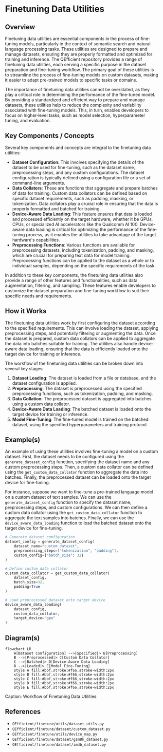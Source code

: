 # Finetuning Data Utilities
## Overview
Finetuning data utilities are essential components in the process of fine-tuning models, particularly in the context of semantic search and natural language processing tasks. These utilities are designed to prepare and manage datasets, ensuring they are properly formatted and optimized for training and inference. The QEfficient repository provides a range of finetuning data utilities, each serving a specific purpose in the dataset preparation and fine-tuning workflow. The primary goal of these utilities is to streamline the process of fine-tuning models on custom datasets, making it easier to adapt pre-trained models to specific tasks or domains.

The importance of finetuning data utilities cannot be overstated, as they play a critical role in determining the performance of the fine-tuned model. By providing a standardized and efficient way to prepare and manage datasets, these utilities help to reduce the complexity and variability associated with fine-tuning models. This, in turn, enables developers to focus on higher-level tasks, such as model selection, hyperparameter tuning, and evaluation.

## Key Components / Concepts
Several key components and concepts are integral to the finetuning data utilities:
- **Dataset Configuration**: This involves specifying the details of the dataset to be used for fine-tuning, such as the dataset name, preprocessing steps, and any custom configurations. The dataset configuration is typically defined using a configuration file or a set of command-line arguments.
- **Data Collators**: These are functions that aggregate and prepare batches of data for training. Custom data collators can be defined based on specific dataset requirements, such as padding, masking, or tokenization. Data collators play a crucial role in ensuring that the data is properly formatted and batched for training.
- **Device-Aware Data Loading**: This feature ensures that data is loaded and processed efficiently on the target hardware, whether it be GPUs, CPUs, or specialized AI accelerators like the Qualcomm AI 100. Device-aware data loading is critical for optimizing the performance of the fine-tuning process, as it enables the utilities to take advantage of the target hardware's capabilities.
- **Preprocessing Functions**: Various functions are available for preprocessing datasets, including tokenization, padding, and masking, which are crucial for preparing text data for model training. Preprocessing functions can be applied to the dataset as a whole or to individual samples, depending on the specific requirements of the task.

In addition to these key components, the finetuning data utilities also provide a range of other features and functionalities, such as data augmentation, filtering, and sampling. These features enable developers to customize the dataset preparation and fine-tuning workflow to suit their specific needs and requirements.

## How it Works
The finetuning data utilities work by first configuring the dataset according to the specified requirements. This can involve loading the dataset, applying preprocessing steps, and potentially filtering or augmenting the data. Once the dataset is prepared, custom data collators can be applied to aggregate the data into batches suitable for training. The utilities also handle device-aware data loading, ensuring that the data is efficiently loaded onto the target device for training or inference.

The workflow of the finetuning data utilities can be broken down into several key stages:
1. **Dataset Loading**: The dataset is loaded from a file or database, and the dataset configuration is applied.
2. **Preprocessing**: The dataset is preprocessed using the specified preprocessing functions, such as tokenization, padding, and masking.
3. **Data Collation**: The preprocessed dataset is aggregated into batches using a custom data collator.
4. **Device-Aware Data Loading**: The batched dataset is loaded onto the target device for training or inference.
5. **Model Fine-Tuning**: The fine-tuned model is trained on the batched dataset, using the specified hyperparameters and training protocol.

## Example(s)
An example of using these utilities involves fine-tuning a model on a custom dataset. First, the dataset needs to be configured using the `generate_dataset_config` function, specifying the dataset name and any custom preprocessing steps. Then, a custom data collator can be defined using the `get_custom_data_collator` function to aggregate the data into batches. Finally, the preprocessed dataset can be loaded onto the target device for fine-tuning.

For instance, suppose we want to fine-tune a pre-trained language model on a custom dataset of text samples. We can use the `generate_dataset_config` function to specify the dataset name, preprocessing steps, and custom configurations. We can then define a custom data collator using the `get_custom_data_collator` function to aggregate the text samples into batches. Finally, we can use the `device_aware_data_loading` function to load the batched dataset onto the target device for fine-tuning.

```python
# Generate dataset configuration
dataset_config = generate_dataset_config(
    dataset_name="custom_dataset",
    preprocessing_steps=["tokenization", "padding"],
    custom_config={"batch_size": 32}
)

# Define custom data collator
custom_data_collator = get_custom_data_collator(
    dataset_config,
    batch_size=32,
    padding=True
)

# Load preprocessed dataset onto target device
device_aware_data_loading(
    dataset_config,
    custom_data_collator,
    target_device="gpu"
)
```

## Diagram(s)
```mermaid
flowchart LR
    A[Dataset Configuration] -->|Specified|> B[Preprocessing]
    B -->|Preprocessed|> C[Custom Data Collator]
    C -->|Batched|> D[Device-Aware Data Loading]
    D -->|Loaded|> E[Model Fine-Tuning]
    style A fill:#bbf,stroke:#f66,stroke-width:2px
    style B fill:#bbf,stroke:#f66,stroke-width:2px
    style C fill:#bbf,stroke:#f66,stroke-width:2px
    style D fill:#bbf,stroke:#f66,stroke-width:2px
    style E fill:#bbf,stroke:#f66,stroke-width:2px
```
Caption: Workflow of Finetuning Data Utilities

## References
- `QEfficient/finetune/utils/dataset_utils.py`
- `QEfficient/finetune/dataset/custom_dataset.py`
- `QEfficient/finetune/utils/device_map.py`
- `QEfficient/finetune/dataset/gsm8k_dataset.py`
- `QEfficient/finetune/dataset/imdb_dataset.py`